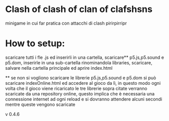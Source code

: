 # Clash of clash of clan of clafshsns

minigame in cui far pratica con attacchi di clash
pirirpirripr

# How to setup:
scaricare tutti i fle .js ed inserirli in una cartella, scaricare** p5.js,p5.sound e p5.dom, inserirle in una sub-cartella rinominandola libraries, scaricare, salvare nella cartella principale ed aprire index.html

** 
se non si vogliono scaricare le librerie p5.js,p5.sound e p5.dom si può scaricare indexOnline.html ed accedere al gioco da lì, in questo modo ogni volta che il gioco viene ricaricato le tre librerie sopra citate verranno scaricate da una repository online, questo implica che è necessaria una connessione internet ad ogni reload e si dovranno attendere alcuni secondi mentre queste vengono scaricate 

v 0.4.6
